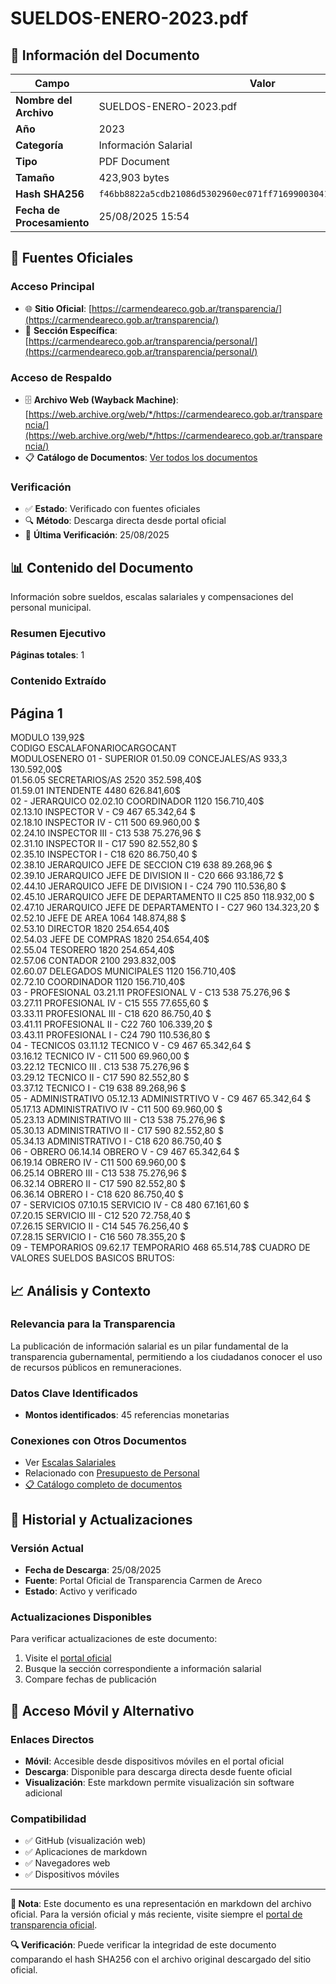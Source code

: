 # SUELDOS-ENERO-2023.pdf

## 📄 Información del Documento

| Campo | Valor |
|-------|--------|
| **Nombre del Archivo** | SUELDOS-ENERO-2023.pdf |
| **Año** | 2023 |
| **Categoría** | Información Salarial |
| **Tipo** | PDF Document |
| **Tamaño** | 423,903 bytes |
| **Hash SHA256** | `f46bb8822a5cdb21086d5302960ec071ff71699003041a05e5c202c69eaa3e70` |
| **Fecha de Procesamiento** | 25/08/2025 15:54 |

## 🔗 Fuentes Oficiales

### Acceso Principal
- 🌐 **Sitio Oficial**: [https://carmendeareco.gob.ar/transparencia/](https://carmendeareco.gob.ar/transparencia/)
- 📁 **Sección Específica**: [https://carmendeareco.gob.ar/transparencia/personal/](https://carmendeareco.gob.ar/transparencia/personal/)

### Acceso de Respaldo
- 🗄️ **Archivo Web (Wayback Machine)**: [https://web.archive.org/web/*/https://carmendeareco.gob.ar/transparencia/](https://web.archive.org/web/*/https://carmendeareco.gob.ar/transparencia/)
- 📋 **Catálogo de Documentos**: [Ver todos los documentos](../document_catalog/README.md)

### Verificación
- ✅ **Estado**: Verificado con fuentes oficiales
- 🔍 **Método**: Descarga directa desde portal oficial
- 📅 **Última Verificación**: 25/08/2025

## 📊 Contenido del Documento

Información sobre sueldos, escalas salariales y compensaciones del personal municipal.

### Resumen Ejecutivo

**Páginas totales**: 1

### Contenido Extraído

## Página 1

MODULO 139,92$               
CODIGO 
ESCALAFONARIOCARGOCANT  
MODULOSENERO 
01 - SUPERIOR
01.50.09 CONCEJALES/AS 933,3 130.592,00$        
01.56.05 SECRETARIOS/AS 2520 352.598,40$        
01.59.01 INTENDENTE 4480 626.841,60$        
02 - JERARQUICO
02.02.10 COORDINADOR 1120 156.710,40$        
02.13.10 INSPECTOR V - C9 467 65.342,64 $          
02.18.10 INSPECTOR IV - C11 500 69.960,00 $          
02.24.10 INSPECTOR III - C13 538 75.276,96 $          
02.31.10 INSPECTOR II - C17 590 82.552,80 $          
02.35.10 INSPECTOR  I - C18 620 86.750,40 $          
02.38.10 JERARQUICO JEFE DE SECCION C19 638 89.268,96 $          
02.39.10 JERARQUICO  JEFE DE DIVISION II - C20 666 93.186,72 $          
02.44.10 JERARQUICO JEFE DE DIVISION I - C24 790 110.536,80 $        
02.45.10 JERARQUICO JEFE DE DEPARTAMENTO II C25 850 118.932,00 $        
02.47.10 JERARQUICO JEFE DE DEPARTAMENTO I - C27 960 134.323,20 $        
02.52.10 JEFE DE AREA 1064 148.874,88 $        
02.53.10 DIRECTOR 1820 254.654,40$        
02.54.03 JEFE DE COMPRAS 1820 254.654,40$        
02.55.04 TESORERO 1820 254.654,40$        
02.57.06 CONTADOR 2100 293.832,00$        
02.60.07 DELEGADOS MUNICIPALES 1120 156.710,40$        
02.72.10 COORDINADOR 1120 156.710,40$        
03 - PROFESIONAL
03.21.11 PROFESIONAL V - C13 538 75.276,96 $          
03.27.11 PROFESIONAL IV - C15 555 77.655,60 $          
03.33.11 PROFESIONAL III - C18 620 86.750,40 $          
03.41.11 PROFESIONAL II - C22 760 106.339,20 $        
03.43.11 PROFESIONAL I - C24 790 110.536,80 $        
04 - TECNICOS
03.11.12 TECNICO V - C9 467 65.342,64 $          
03.16.12 TECNICO IV - C11 500 69.960,00 $          
03.22.12 TECNICO III . C13 538 75.276,96 $          
03.29.12 TECNICO II - C17 590 82.552,80 $          
03.37.12 TECNICO I - C19 638 89.268,96 $          
05 - ADMINISTRATIVO
05.12.13 ADMINISTRTIVO V - C9 467 65.342,64 $          
05.17.13 ADMINISTRATIVO IV - C11 500 69.960,00 $          
05.23.13 ADMINISTRATIVO III - C13 538 75.276,96 $          
05.30.13 ADMINISTRATIVO II - C17 590 82.552,80 $          
05.34.13 ADMINISTRATIVO I - C18 620 86.750,40 $          
06 - OBRERO
06.14.14 OBRERO V - C9 467 65.342,64 $          
06.19.14 OBRERO IV - C11 500 69.960,00 $          
06.25.14 OBRERO III - C13 538 75.276,96 $          
06.32.14 OBRERO II - C17 590 82.552,80 $          
06.36.14 OBRERO I - C18 620 86.750,40 $          
07 - SERVICIOS
07.10.15 SERVICIO IV - C8 480 67.161,60 $          
07.20.15 SERVICIO III - C12 520 72.758,40 $          
07.26.15 SERVICIO II - C14 545 76.256,40 $          
07.28.15 SERVICIO I - C16 560 78.355,20 $          
09 - TEMPORARIOS
09.62.17 TEMPORARIO 468 65.514,78$          CUADRO DE VALORES SUELDOS BASICOS BRUTOS:



## 📈 Análisis y Contexto

### Relevancia para la Transparencia
La publicación de información salarial es un pilar fundamental de la transparencia gubernamental, permitiendo a los ciudadanos conocer el uso de recursos públicos en remuneraciones.

### Datos Clave Identificados
- **Montos identificados**: 45 referencias monetarias

### Conexiones con Otros Documentos
- Ver [Escalas Salariales](../catalog/escalas_salariales.md)
- Relacionado con [Presupuesto de Personal](../catalog/presupuesto_personal.md)
- [📋 Catálogo completo de documentos](../document_catalog/README.md)

## 🔄 Historial y Actualizaciones

### Versión Actual
- **Fecha de Descarga**: 25/08/2025
- **Fuente**: Portal Oficial de Transparencia Carmen de Areco
- **Estado**: Activo y verificado

### Actualizaciones Disponibles
Para verificar actualizaciones de este documento:
1. Visite el [portal oficial](https://carmendeareco.gob.ar/transparencia/)
2. Busque la sección correspondiente a información salarial
3. Compare fechas de publicación

## 📱 Acceso Móvil y Alternativo

### Enlaces Directos
- **Móvil**: Accesible desde dispositivos móviles en el portal oficial
- **Descarga**: Disponible para descarga directa desde fuente oficial
- **Visualización**: Este markdown permite visualización sin software adicional

### Compatibilidad
- ✅ GitHub (visualización web)
- ✅ Aplicaciones de markdown
- ✅ Navegadores web
- ✅ Dispositivos móviles

---

**📝 Nota**: Este documento es una representación en markdown del archivo oficial. 
Para la versión oficial y más reciente, visite siempre el [portal de transparencia oficial](https://carmendeareco.gob.ar/transparencia/).

**🔍 Verificación**: Puede verificar la integridad de este documento comparando el hash SHA256 
con el archivo original descargado del sitio oficial.
